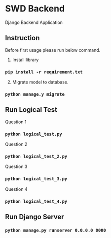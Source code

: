 # SWD Backend

Django Backend Application

## Instruction

Before first usage please run below command.

1. Install library

### `pip install -r requirement.txt`

2. Migrate model to database.

### `python manage.y migrate`

## Run Logical Test

Question 1

### `python logical_test.py`

Question 2

### `python logical_test_2.py`

Question 3

### `python logical_test_3.py`

Question 4

### `python logical_test_4.py`

## Run Django Server

### `python manage.py runserver 0.0.0.0 8000`
